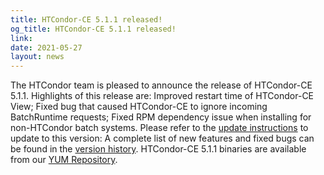 ```yaml
---
title: HTCondor-CE 5.1.1 released!
og_title: HTCondor-CE 5.1.1 released!
link: 
date: 2021-05-27
layout: news
---
```


The HTCondor team is pleased to announce the release of HTCondor-CE 5.1.1.  Highlights of this release are: Improved restart time of HTCondor-CE View; Fixed bug that caused HTCondor-CE to ignore incoming BatchRuntime requests; Fixed RPM dependency issue when installing for non-HTCondor batch systems.  Please refer to the <a href="https://htcondor.github.io/htcondor-ce/v5/releases/#updating-to-htcondor-ce-5"> update instructions</a> to update to this version:  A complete list of new features and fixed bugs can be found in the <a href="https://htcondor.github.io/htcondor-ce/v5/releases/#511"> version history</a>. HTCondor-CE 5.1.1 binaries are available from our <a href="http://htcondor.org/yum/">YUM Repository</a>. 
